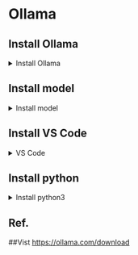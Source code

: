 # Ollama

## Install Ollama 

<details>
<summary>Install Ollama </summary>
        
        ##Vist https://ollama.com/download
        ##Install with one command
        curl -fsSL https://ollama.com/install.sh | sh
        sudo usermod -aG ollama $USER
        sudo chmod -R 775 /usr/share/ollama/.ollama

        ### Ollama   Cli 
        sudo systemctl status ollama
        sudo systemctl start ollama
        sudo systemctl stop ollama
        ollama list 

        ## Uninstall / remove  Ollama

            ### Only Ollama Del, Models Untouched /usr/share/ollama/.ollama
            sudo systemctl stop ollama
            sudo systemctl disable ollama
            sudo rm /etc/systemd/system/ollama.service
            sudo rm $(which ollama)
            sudo userdel ollama
            sudo groupdel ollama
        
        
        
            ## Delete All
            sudo systemctl stop ollama
            sudo systemctl disable ollama
            sudo rm /etc/systemd/system/ollama.service
            sudo rm $(which ollama)
            sudo rm -r /usr/share/ollama
            sudo userdel ollama
            sudo groupdel ollama

  
</details>







## Install model   

<details>
<summary>Install model </summary>
        
    ##Vist   https://ollama.com/search
    ollama run deepseek-r1
    ollama run deepseek-r1:1.5b
    ollama run llama3
    ollama run llama3:latest
</details>


## Install  VS Code

<details>
<summary> VS Code</summary>

#### Click the button to install:

 https://code.visualstudio.com/download

#### Or install cli : 

    To install Visual Studio Code (VS Code) on Ubuntu using the command line interface (CLI), follow these steps:
    
    1. **Update the package list**:
       ```bash
       sudo apt update
       sudo apt install -y software-properties-common apt-transport-https wget
       wget -qO- https://packages.microsoft.com/keys/microsoft.asc | gpg --dearmor > packages.microsoft.gpg
       sudo install -o root -g root -m 644 packages.microsoft.gpg /etc/apt/trusted.gpg.d/
       sudo sh -c 'echo "deb [arch=amd64] https://packages.microsoft.com/repos/code stable main" > /etc/apt/sources.list.d/vscode.list'    
       sudo apt update
       sudo apt install -y code
       rm packages.microsoft.gpg     
       code
       ```    
    ### Notes:
    - These commands assume you’re using a 64-bit Ubuntu system.
    - If you encounter issues, ensure your system is fully updated (`sudo apt upgrade`) before starting.
    - You can also install VS Code by downloading the `.deb` package from the [official VS Code website](https://code.visualstudio.com/) and running:
      ```bash
      sudo dpkg -i <downloaded-file>.deb
      sudo apt install -f      ```
 
</details> 





## Install python
<details>
<summary>Install python3 </summary>
        
    ##Vist   https://www.python.org/downloads/source/
    or for linux 
    # For Debian/Ubuntu, use:
    sudo apt-get install python3
    #For Fedora/CentOS, use:
    sudo yum install python3
    python3 --version
</details>


## Ref.

##Vist https://ollama.com/download

